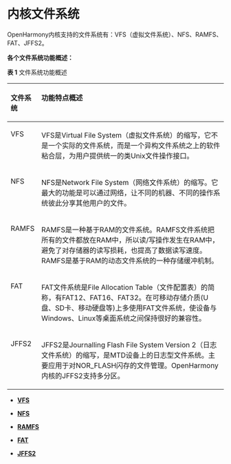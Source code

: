 # 内核文件系统<a name="ZH-CN_TOPIC_0000001051611726"></a>

OpenHarmony内核支持的文件系统有：VFS（虚拟文件系统）、NFS、RAMFS、FAT、JFFS2。

**各个文件系统功能概述：**

**表 1**  文件系统功能概述

<a name="table6330194819415"></a>
<table><thead align="left"><tr id="row6331184864111"><th class="cellrowborder" valign="top" width="11.559999999999999%" id="mcps1.2.3.1.1"><p id="p17644161411438"><a name="p17644161411438"></a><a name="p17644161411438"></a>文件系统</p>
</th>
<th class="cellrowborder" valign="top" width="88.44%" id="mcps1.2.3.1.2"><p id="p116441414184312"><a name="p116441414184312"></a><a name="p116441414184312"></a>功能特点概述</p>
</th>
</tr>
</thead>
<tbody><tr id="row371213562318"><td class="cellrowborder" valign="top" width="11.559999999999999%" headers="mcps1.2.3.1.1 "><p id="p37130569316"><a name="p37130569316"></a><a name="p37130569316"></a>VFS</p>
</td>
<td class="cellrowborder" valign="top" width="88.44%" headers="mcps1.2.3.1.2 "><p id="p1771335615316"><a name="p1771335615316"></a><a name="p1771335615316"></a>VFS是Virtual File System（虚拟文件系统）的缩写，它不是一个实际的文件系统，而是一个异构文件系统之上的软件粘合层，为用户提供统一的类Unix文件操作接口。</p>
</td>
</tr>
<tr id="row189255844219"><td class="cellrowborder" valign="top" width="11.559999999999999%" headers="mcps1.2.3.1.1 "><p id="p1564481494319"><a name="p1564481494319"></a><a name="p1564481494319"></a>NFS</p>
</td>
<td class="cellrowborder" valign="top" width="88.44%" headers="mcps1.2.3.1.2 "><p id="p764561414434"><a name="p764561414434"></a><a name="p764561414434"></a>NFS是Network File System（网络文件系统）的缩写。它最大的功能是可以通过网络，让不同的机器、不同的操作系统彼此分享其他用户的文件。</p>
</td>
</tr>
<tr id="row17332194820411"><td class="cellrowborder" valign="top" width="11.559999999999999%" headers="mcps1.2.3.1.1 "><p id="p2064561415435"><a name="p2064561415435"></a><a name="p2064561415435"></a>RAMFS</p>
</td>
<td class="cellrowborder" valign="top" width="88.44%" headers="mcps1.2.3.1.2 "><p id="p12646614204320"><a name="p12646614204320"></a><a name="p12646614204320"></a>RAMFS是一种基于RAM的文件系统。RAMFS文件系统把所有的文件都放在RAM中，所以读/写操作发生在RAM中，避免了对存储器的读写损耗，也提高了数据读写速度。RAMFS是基于RAM的动态文件系统的一种存储缓冲机制。</p>
</td>
</tr>
<tr id="row16332174894116"><td class="cellrowborder" valign="top" width="11.559999999999999%" headers="mcps1.2.3.1.1 "><p id="p1864571410433"><a name="p1864571410433"></a><a name="p1864571410433"></a>FAT</p>
</td>
<td class="cellrowborder" valign="top" width="88.44%" headers="mcps1.2.3.1.2 "><p id="p364511141434"><a name="p364511141434"></a><a name="p364511141434"></a>FAT文件系统是File Allocation Table（文件配置表）的简称，有FAT12、FAT16、FAT32。在可移动存储介质(U盘、SD卡、移动硬盘等)上多使用FAT文件系统，使设备与Windows、Linux等桌面系统之间保持很好的兼容性。</p>
</td>
</tr>
<tr id="row1880218157414"><td class="cellrowborder" valign="top" width="11.559999999999999%" headers="mcps1.2.3.1.1 "><p id="p19645814144312"><a name="p19645814144312"></a><a name="p19645814144312"></a>JFFS2</p>
</td>
<td class="cellrowborder" valign="top" width="88.44%" headers="mcps1.2.3.1.2 "><p id="p8645161454314"><a name="p8645161454314"></a><a name="p8645161454314"></a>JFFS2是Journalling Flash File System Version 2（日志文件系统）的缩写，是MTD设备上的日志型文件系统。主要应用于对NOR_FLASH闪存的文件管理。<span id="text236315521580"><a name="text236315521580"></a><a name="text236315521580"></a>OpenHarmony</span>内核的JFFS2支持多分区。</p>
</td>
</tr>
</tbody>
</table>

-   **[VFS](VFS.md)**  

-   **[NFS](NFS.md)**  

-   **[RAMFS](RAMFS.md)**  

-   **[FAT](FAT.md)**  

-   **[JFFS2](JFFS2.md)**  


